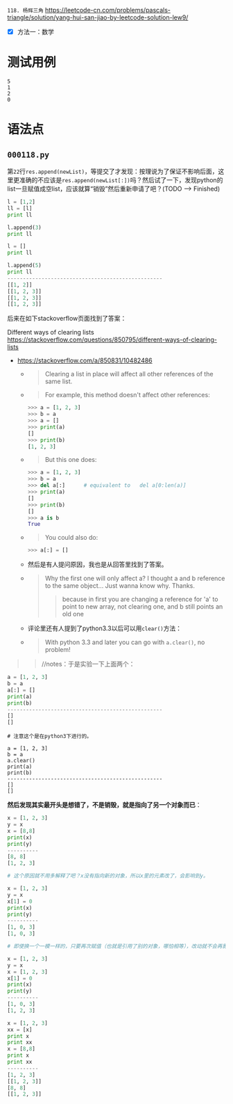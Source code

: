 
`118. 杨辉三角` https://leetcode-cn.com/problems/pascals-triangle/solution/yang-hui-san-jiao-by-leetcode-solution-lew9/
- [x] 方法一：数学

# 测试用例

```
5
1
2
0
```

# 语法点

## `000118.py`

第`22`行`res.append(newList)`，等提交了才发现：按理说为了保证不影响后面，这里更准确的不应该是`res.append(newList[:])`吗？然后试了一下，发现python的list一旦赋值成空list，应该就算“销毁”然后重新申请了吧？(TODO --> Finished)

```py
l = [1,2]
ll = [l]
print ll

l.append(3)
print ll

l = []
print ll

l.append(5)
print ll
--------------------------------------------------
[[1, 2]]
[[1, 2, 3]]
[[1, 2, 3]]
[[1, 2, 3]]
```

后来在如下stackoverflow页面找到了答案：

Different ways of clearing lists https://stackoverflow.com/questions/850795/different-ways-of-clearing-lists
- https://stackoverflow.com/a/850831/10482486
  * > Clearing a list in place will affect all other references of the same list.
  * > For example, this method doesn't affect other references:
    ```py
    >>> a = [1, 2, 3]
    >>> b = a
    >>> a = []
    >>> print(a)
    []
    >>> print(b)
    [1, 2, 3]
    ```
  * > But this one does:
    ```py
    >>> a = [1, 2, 3]
    >>> b = a
    >>> del a[:]      # equivalent to   del a[0:len(a)]
    >>> print(a)
    []
    >>> print(b)
    []
    >>> a is b
    True
    ```
  * > You could also do:
    ```py
    >>> a[:] = []
    ```
  * 然后是有人提问原因，我也是从回答里找到了答案。 
  * > Why the first one will only affect a? I thought a and b reference to the same object... Just wanna know why. Thanks. 
    >> because in first you are changing a reference for 'a' to point to new array, not clearing one, and b still points an old one
  * 评论里还有人提到了python3.3以后可以用`clear()`方法：
  * > With python 3.3 and later you can go with `a.clear()`, no problem! 

>> //notes：于是实验一下上面两个：
```py
a = [1, 2, 3]
b = a
a[:] = []
print(a)
print(b)
--------------------------------------------------
[]
[]
```
```py3
# 注意这个是在python3下进行的。

a = [1, 2, 3]
b = a
a.clear()
print(a)
print(b)
--------------------------------------------------
[]
[]
```

**然后发现其实最开头是想错了，不是销毁，就是指向了另一个对象而已**：
```py
x = [1, 2, 3]
y = x
x = [8,8]
print(x)
print(y)
----------
[8, 8]
[1, 2, 3]
```

```py
# 这个原因就不用多解释了吧？x没有指向新的对象，所以x里的元素改了，会影响到y。

x = [1, 2, 3]
y = x
x[1] = 0
print(x)
print(y)
----------
[1, 0, 3]
[1, 0, 3]
```

```py
# 即使换一个一模一样的，只要再次赋值（也就是引用了别的对象，哪怕相等），改动就不会再影响之前了。

x = [1, 2, 3]
y = x
x = [1, 2, 3]
x[1] = 0
print(x)
print(y)
----------
[1, 0, 3]
[1, 2, 3]
```

```py
x = [1, 2, 3]
xx = [x]
print x
print xx
x = [8,8]
print x
print xx
----------
[1, 2, 3]
[[1, 2, 3]]
[8, 8]
[[1, 2, 3]]
```
